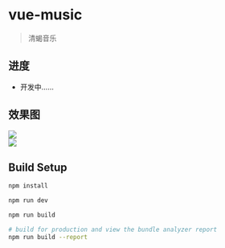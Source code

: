 # vue-music

> 清蝎音乐

## 进度 ##
- 开发中……

## 效果图 ##
![](https://github.com/chiqing85/vue-music/blob/master/image/QQ%E5%9B%BE%E7%89%8720190408145832.png?raw=true)
<br/>
![](https://github.com/chiqing85/vue-music/blob/master/image/QQ%E6%88%AA%E5%9B%BE20190408145939.png?raw=true)

## Build Setup

``` bash
npm install

npm run dev

npm run build

# build for production and view the bundle analyzer report
npm run build --report
```
